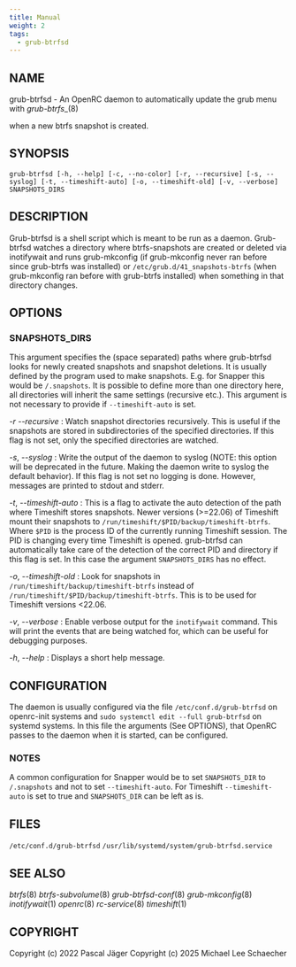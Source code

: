 ```yaml
---
title: Manual
weight: 2
tags:
  - grub-btrfsd
---
```


## NAME

grub-btrfsd - An OpenRC daemon to automatically update the grub menu
with _grub-btrfs__(8)

when a new btrfs snapshot is created.

## SYNOPSIS

`grub-btrfsd [-h, --help] [-c, --no-color] [-r, --recursive] [-s, --syslog] [-t, --timeshift-auto] [-o, --timeshift-old] [-v, --verbose] SNAPSHOTS_DIRS`

## DESCRIPTION

Grub-btrfsd is a shell script which is meant to be run as a daemon. Grub-btrfsd watches a directory where btrfs-snapshots are created or deleted via inotifywait and runs grub-mkconfig (if grub-mkconfig never ran before since grub-btrfs was installed) or `/etc/grub.d/41_snapshots-btrfs` (when grub-mkconfig ran before with grub-btrfs installed) when something in that directory changes.

## OPTIONS

### SNAPSHOTS_DIRS

This argument specifies the (space separated) paths where grub-btrfsd looks for newly created snapshots and snapshot deletions. It is usually defined by the program used to make snapshots. E.g. for Snapper this would be `/.snapshots`. It is possible to define more than one directory here, all directories will inherit the same settings (recursive etc.). This argument is not necessary to provide if `--timeshift-auto` is set.

_-r_  _--recursive_
: Watch snapshot directories recursively. This is useful if the snapshots are stored in subdirectories of the specified directories. If this flag is not set, only the specified directories are watched.

_-s_, _--syslog_
: Write the output of the daemon to syslog (NOTE: this option will be deprecated in the future. Making the daemon write to syslog the default behavior). If this flag is not set no logging is done. However, messages are printed to stdout and stderr.

_-t_, _--timeshift-auto_
: This is a flag to activate the auto detection of the path where Timeshift stores snapshots. Newer versions (\>=22.06) of Timeshift mount their snapshots to `/run/timeshift/$PID/backup/timeshift-btrfs`. Where `$PID` is the process ID of the currently running Timeshift session. The PID is changing every time Timeshift is opened. grub-btrfsd can automatically take care of the detection of the correct PID and directory if this flag is set. In this case the argument `SNAPSHOTS_DIRS` has no effect.

_-o_, _--timeshift-old_
: Look for snapshots in `/run/timeshift/backup/timeshift-btrfs` instead of `/run/timeshift/$PID/backup/timeshift-btrfs`. This is to be used for Timeshift versions \<22.06.

_-v_, _--verbose_
: Enable verbose output for the `inotifywait` command. This will print the events that are being watched for, which can be useful for debugging purposes.

_-h_, _--help_
: Displays a short help message.

## CONFIGURATION

The daemon is usually configured via the file `/etc/conf.d/grub-btrfsd` on openrc-init systems and `sudo systemctl edit --full grub-btrfsd` on systemd systems. In this file the arguments (See OPTIONS), that OpenRC passes to the daemon when it is started, can be configured.

### NOTES

A common configuration for Snapper would be to set `SNAPSHOTS_DIR` to `/.snapshots` and not to set `--timeshift-auto`. For Timeshift `--timeshift-auto` is set to true and `SNAPSHOTS_DIR` can be left as is.

## FILES

`/etc/conf.d/grub-btrfsd` `/usr/lib/systemd/system/grub-btrfsd.service`

## SEE ALSO

_btrfs_(8) _btrfs-subvolume_(8) _grub-btrfsd-conf_(8) _grub-mkconfig_(8)
_inotifywait_(1) _openrc_(8) _rc-service_(8) _timeshift_(1)

## COPYRIGHT

Copyright (c) 2022 Pascal Jäger
Copyright (c) 2025 Michael Lee Schaecher

